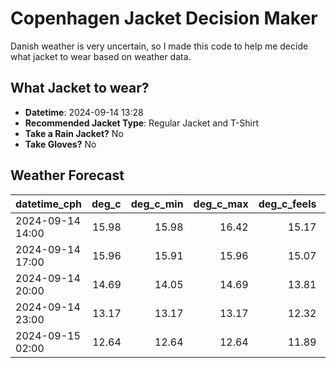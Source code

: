
# Copenhagen Jacket Decision Maker

Danish weather is very uncertain, so I made this code to help me decide what jacket to wear based on weather data.

## What Jacket to wear?

- **Datetime**: 2024-09-14 13:28
- **Recommended Jacket Type**: Regular Jacket and T-Shirt
- **Take a Rain Jacket?** No
- **Take Gloves?** No

## Weather Forecast
| datetime_cph     |   deg_c |   deg_c_min |   deg_c_max |   deg_c_feels | weather   | wind   | rain   |
|:-----------------|--------:|------------:|------------:|--------------:|:----------|:-------|:-------|
| 2024-09-14 14:00 |   15.98 |       15.98 |       16.42 |         15.17 | Clouds    | Medium | None   |
| 2024-09-14 17:00 |   15.96 |       15.91 |       15.96 |         15.07 | Clouds    | Medium | None   |
| 2024-09-14 20:00 |   14.69 |       14.05 |       14.69 |         13.81 | Clouds    | Medium | None   |
| 2024-09-14 23:00 |   13.17 |       13.17 |       13.17 |         12.32 | Clear     | Low    | None   |
| 2024-09-15 02:00 |   12.64 |       12.64 |       12.64 |         11.89 | Clear     | Low    | None   |
        